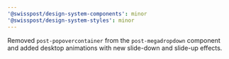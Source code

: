 ```yaml
---
'@swisspost/design-system-components': minor
'@swisspost/design-system-styles': minor
---
```


Removed `post-popovercontainer` from the `post-megadropdown` component and added desktop animations with new slide-down and slide-up effects.
